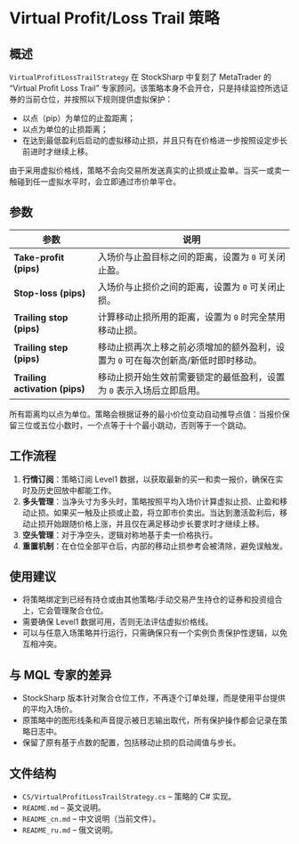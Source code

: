 # Virtual Profit/Loss Trail 策略

## 概述

`VirtualProfitLossTrailStrategy` 在 StockSharp 中复刻了 MetaTrader 的 “Virtual Profit Loss Trail” 专家顾问。该策略本身不会开仓，只是持续监控所选证券的当前仓位，并按照以下规则提供虚拟保护：

- 以点（pip）为单位的止盈距离；
- 以点为单位的止损距离；
- 在达到最低盈利后启动的虚拟移动止损，并且只有在价格进一步按照设定步长前进时才继续上移。

由于采用虚拟价格线，策略不会向交易所发送真实的止损或止盈单。当买一或卖一触碰到任一虚拟水平时，会立即通过市价单平仓。

## 参数

| 参数 | 说明 |
|------|------|
| **Take-profit (pips)** | 入场价与止盈目标之间的距离，设置为 `0` 可关闭止盈。 |
| **Stop-loss (pips)** | 入场价与止损价之间的距离，设置为 `0` 可关闭止损。 |
| **Trailing stop (pips)** | 计算移动止损所用的距离，设置为 `0` 时完全禁用移动止损。 |
| **Trailing step (pips)** | 移动止损再次上移之前必须增加的额外盈利，设置为 `0` 可在每次创新高/新低时即时移动。 |
| **Trailing activation (pips)** | 移动止损开始生效前需要锁定的最低盈利，设置为 `0` 表示入场后立即启用。 |

所有距离均以点为单位。策略会根据证券的最小价位变动自动推导点值：当报价保留三位或五位小数时，一个点等于十个最小跳动，否则等于一个跳动。

## 工作流程

1. **行情订阅**：策略订阅 Level1 数据，以获取最新的买一和卖一报价，确保在实时及历史回放中都能工作。
2. **多头管理**：当净头寸为多头时，策略按照平均入场价计算虚拟止损、止盈和移动止损。如果买一触及止损或止盈，将立即市价卖出。当达到激活盈利后，移动止损开始跟随价格上涨，并且仅在满足移动步长要求时才继续上移。
3. **空头管理**：对于净空头，逻辑对称地基于卖一价格执行。
4. **重置机制**：在仓位全部平仓后，内部的移动止损参考会被清除，避免误触发。

## 使用建议

- 将策略绑定到已经有持仓或由其他策略/手动交易产生持仓的证券和投资组合上，它会管理聚合仓位。
- 需要确保 Level1 数据可用，否则无法评估虚拟价格线。
- 可以与任意入场策略并行运行，只需确保只有一个实例负责保护性逻辑，以免互相冲突。

## 与 MQL 专家的差异

- StockSharp 版本针对聚合仓位工作，不再逐个订单处理，而是使用平台提供的平均入场价。
- 原策略中的图形线条和声音提示被日志输出取代，所有保护操作都会记录在策略日志中。
- 保留了原有基于点数的配置，包括移动止损的启动阈值与步长。

## 文件结构

- `CS/VirtualProfitLossTrailStrategy.cs` – 策略的 C# 实现。
- `README.md` – 英文说明。
- `README_cn.md` – 中文说明（当前文件）。
- `README_ru.md` – 俄文说明。
